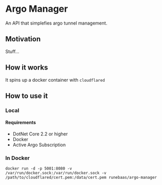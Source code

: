 # Argo Manager

An API that simplefies argo tunnel management.

## Motivation

Stuff...

## How it works

It spins up a docker container with `cloudflared`

## How to use it

### Local

#### Requirements

* DotNet Core 2.2 or higher
* Docker
* Active Argo Subscription

### In Docker

`docker run -d -p 5001:8080 -v /var/run/docker.sock:/var/run/docker.sock -v /path/to/cloudflared/cert.pem:/data/cert.pem runebaas/argo-manager`